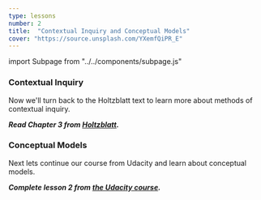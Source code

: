 ```yaml
---
type: lessons
number: 2
title:  "Contextual Inquiry and Conceptual Models"
cover: "https://source.unsplash.com/YXemfQiPR_E"
---
```

import Subpage from "../../components/subpage.js"

<Subpage slug="contextual-inquiry">

### Contextual Inquiry

Now we'll turn back to the Holtzblatt text to learn more about methods of contextual inquiry.

***Read Chapter 3 from [Holtzblatt][holtz].***

</Subpage>
<Subpage slug="conceptual-models">

### Conceptual Models

Next lets continue our course from Udacity and learn about conceptual models.

***Complete lesson 2 from [the Udacity course][norman].***

</Subpage>

[holtz]: http://0-proquest.safaribooksonline.com.library.cedarville.edu/book/design/9780128011362
[norman]: https://www.udacity.com/course/design101
